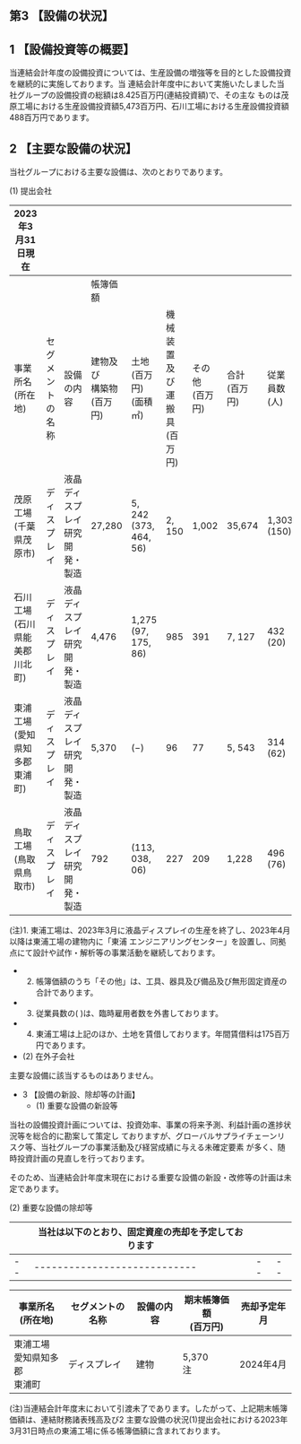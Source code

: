 ## 第3 【設備の状況】

## 1 【設備投資等の概要】

当連結会計年度の設備投資については、生産設備の増強等を目的とした設備投資を継続的に実施しております。当 連結会計年度中において実施いたしました当社グループの設備投資の総額は8.425百万円(連結投資額)で、その主な ものは茂原工場における生産設備投資額5,473百万円、石川工場における生産設備投資額488百万円であります。

## 2 【主要な設備の状況】

当社グループにおける主要な設備は、次のとおりであります。

(1) 提出会社

| 2023年3月31日現在            |              |                         |                      |                          |                        |              |             |                |
|-------------------------|--------------|-------------------------|----------------------|--------------------------|------------------------|--------------|-------------|----------------|
|                         |              |                         | 帳簿価額                 |                          |                        |              |             |                |
| 事業所名<br>(所在地)           | セグメントの<br>名称 | 設備の内容                   | 建物及び<br>構築物<br>(百万円) | 土地<br>(百万円)<br>(面積㎡)     | 機械装置<br>及び運搬具<br>(百万円) | その他<br>(百万円) | 合計<br>(百万円) | 従業員数<br>(人)    |
| 茂原工場<br>(千葉県茂原市)        | ディスプレイ       | 液晶ディスプ<br>レイ研究開<br>発・製造 | 27,280               | 5, 242<br>(373, 464, 56) | 2, 150                 | 1,002        | 35,674      | 1,303<br>(150) |
| 石川工場<br>(石川県能美郡<br>川北町) | ディスプレイ       | 液晶ディスプ<br>レイ研究開<br>発・製造 | 4,476                | 1,275<br>(97, 175, 86)   | 985                    | 391          | 7, 127      | 432<br>(20)    |
| 東浦工場<br>(愛知県知多郡<br>東浦町) | ディスプレイ       | 液晶ディスプ<br>レイ研究開<br>発・製造 | 5,370                | $(-)$                    | 96                     | 77           | 5, 543      | 314<br>(62)    |
| 鳥取工場<br>(鳥取県鳥取市)        | ディスプレイ       | 液晶ディスプ<br>レイ研究開<br>発・製造 | 792                  | (113, 038, 06)           | 227                    | 209          | 1,228       | 496<br>(76)    |

(注)1. 東浦工場は、2023年3月に液晶ディスプレイの生産を終了し、2023年4月以降は東浦工場の建物内に「東浦 エンジニアリングセンター」を設置し、同拠点にて設計や試作・解析等の事業活動を継続しております。

- 2. 帳簿価額のうち「その他」は、工具、器具及び備品及び無形固定資産の合計であります。
- 3. 従業員数の( )は、臨時雇用者数を外書しております。
- 4. 東浦工場は上記のほか、土地を賃借しております。年間賃借料は175百万円であります。
- (2) 在外子会社

主要な設備に該当するものはありません。

- 3 【設備の新設、除却等の計画】
  - (1) 重要な設備の新設等

当社の設備投資計画については、投資効率、事業の将来予測、利益計画の進捗状況等を総合的に勘案して策定し ておりますが、グローバルサプライチェーンリスク等、当社グループの事業活動及び経営成績に与える未確定要素 が多く、随時投資計画の見直しを行っております。

そのため、当連結会計年度末現在における重要な設備の新設・改修等の計画は未定であります。

(2) 重要な設備の除却等

|  | 当社は以下のとおり、固定資産の売却を予定しております |  |  |
|--|----------------------------|--|--|
|--|----------------------------|--|--|

| 事業所名<br>(所在地)         | セグメントの名称 | 設備の内容 | 期末帳簿価額<br>(百万円) | 売却予定年月  |
|-----------------------|----------|-------|-----------------|---------|
| 東浦工場<br>愛知県知多郡<br>東浦町 | ディスプレイ   | 建物    | 5,370<br>注      | 2024年4月 |

(注)当連結会計年度末において引渡未了であります。したがって、上記期末帳簿価額は、連結財務諸表残高及び2 主要な設備の状況(1)提出会社における2023年3月31日時点の東浦工場に係る帳簿価額に含まれております。